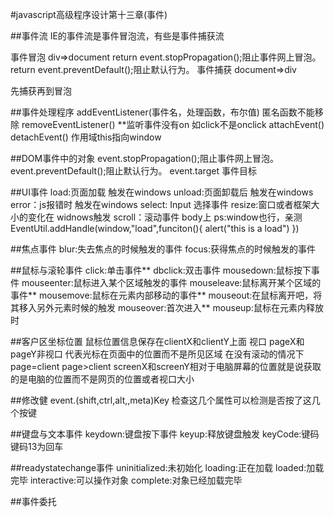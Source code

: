 #javascript高级程序设计第十三章(事件)


##事件流
IE的事件流是事件冒泡流，有些是事件捕获流

事件冒泡
div=>document
return event.stopPropagation();阻止事件网上冒泡。
return event.preventDefault();阻止默认行为。
事件捕获
document=>div

先捕获再到冒泡


##事件处理程序
addEventListener(事件名，处理函数，布尔值)
匿名函数不能移除
removeEventListener() 
**监听事件没有on  如click不是onclick 
attachEvent() detachEvent() 作用域this指向window

##DOM事件中的对象
event.stopPropagation();阻止事件网上冒泡。
event.preventDefault();阻止默认行为。
event.target  事件目标


##UI事件
load:页面加载  触发在windows
unload:页面卸载后  触发在windows
error：js报错时   触发在windows
select: Input 选择事件
resize:窗口或者框架大小的变化在 widnows触发
scroll：滚动事件  body上  ps:window也行，亲测
EventUtil.addHandle(window,"load",funciton(){
	alert("this is a load")
})

##焦点事件
blur:失去焦点的时候触发的事件
focus:获得焦点的时候触发的事件


##鼠标与滚轮事件
click:单击事件**
dbclick:双击事件
mousedown:鼠标按下事件
mouseenter:鼠标进入某个区域触发的事件
mouseleave:鼠标离开某个区域的事件**
mousemove:鼠标在元素内部移动的事件**
mouseout:在鼠标离开吧，将其移入另外元素时候的触发
mouseover:首次进入**
mouseup:鼠标在元素内释放时



##客户区坐标位置
鼠标位置信息保存在clientX和clientY上面 视口
pageX和pageY非视口  代表光标在页面中的位置而不是所见区域
在没有滚动的情况下page=client page>client
screenX和screenY相对于电脑屏幕的位置就是说获取的是电脑的位置而不是网页的位置或者视口大小


##修改健
event.(shift,ctrl,alt,,meta)Key
检查这几个属性可以检测是否按了这几个按键


##键盘与文本事件
keydown:键盘按下事件
keyup:释放键盘触发
keyCode:键码   键码13为回车

##readystatechange事件
uninitialized:未初始化
loading:正在加载
loaded:加载完毕
interactive:可以操作对象
complete:对象已经加载完毕


##事件委托




